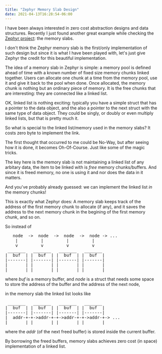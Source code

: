 ```yaml
---
title: "Zephyr Memory Slab Design"
date: 2021-04-13T16:28:54-06:00
---
```


I have been always interested in zero cost abstraction designs and data structures. Recently I just found another great example while checking the [Zephyr project](https://github.com/zephyrproject-rtos/zephyr): the memory slabs.

<!--more-->

I don't think the Zephyr memory slab is the first/only implementation of such design but since it is what I have been played with, let's just give Zephyr the credit for this beautiful implementation.

The idea of a memory slab in Zephyr is simple: a memory pool is defined ahead of time with a known number of fixed size memory chunks linked together. Users can allocate one chunk at a time from the memory pool, use it and give it back to the pool when done. Once allocated, the memory chunk is nothing but an ordinary piece of memory. It is the free chunks that are interesting: they are connected like a linked list.

OK, linked list is nothing exciting: typically you have a simple struct that has a pointer to the data object, and the also a pointer to the next struct with the same type of data object. They could be singly, or doubly or even multiply linked lists, but that is pretty much it.

So what is special to the linked list/memory used in the memory slabs? It costs zero byte to implement the link.

The first thought that occurred to me could be No-Way, but after seeing how it is done, it becomes Oh-Of-Course. Just like some of the magic tricks.

The key here is the memory slab is not maintaining a linked list of any arbitary data, the item to be linked with is *free* memory chunks/buffers. And since it is freed memory, no one is using it and nor does the data in it matters.

And you've probably already guessed: we can implement the linked list *in* the memory chunks!

This is exactly what Zephyr does: A memory slab keeps track of the address of the first memory chunk to allocate (if any), and it saves the address to the next memory chunk in the begining of the first memory chunk, and so on.

So instead of

<pre>
   node  ->  node  ->  node  ->  node -> ...
    |         |         |         |
    v         v         v         v
 _______   _______   _______   _______
|  buf  | |  buf  | |  buf  | |  buf  |
|-------| |-------| |-------| |-------|
|       | |       | |       | |       |
|_______| |_______| |_______| |_______|
</pre>

where *buf* is a memory buffer, and *node* is a struct that needs some space to store the address of the buffer and the address of the next node,

in the memory slab the linked list looks like

<pre>
 _______   _______   _______   _______
|  buf  | |  buf  | |  buf  | |  buf  |
|-------| |-------| |-------| |-------|
|  addr-+-+->addr-+-+->addr-+-+->addr-+-> ...
|_______| |_______| |_______| |_______|
</pre>

where the *addr* (of the next freed buffer) is stored inside the current buffer.

By borrowing the freed buffers, memory slabs achieves zero cost (in space) implementation of a linked list.

